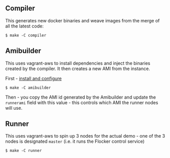 ## Compiler

This generates new docker binaries and weave images from the merge of all the latest code:

```
$ make -C compiler
```

## Amibuilder

This uses vagrant-aws to install dependencies and inject the binaries created by the compiler.  It then creates a new AMI from the instance.

First - [install and configure](amibuilder)

```
$ make -C amibuilder
```

Then - you copy the AMI id generated by the Amibuilder and update the `runnerami` field with this value - this controls which AMI the runner nodes will use.

## Runner

This uses vagrant-aws to spin up 3 nodes for the actual demo - one of the 3 nodes is designated `master` (i.e. it runs the Flocker control service)

```
$ make -C runner
```
